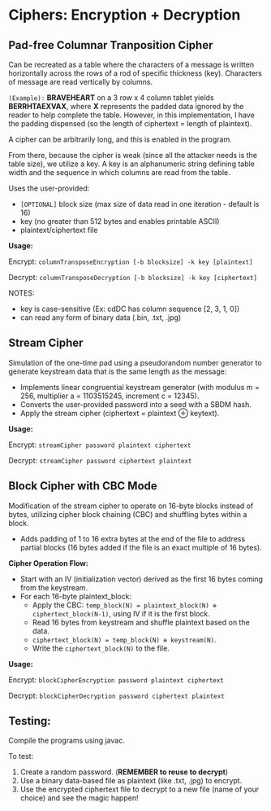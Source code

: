 # Ciphers: Encryption + Decryption

## Pad-free Columnar Tranposition Cipher
Can be recreated as a table where the characters of a message is written horizontally across the rows of a rod of specific thickness (key). Characters of message are read vertically by columns. 

`(Example):`
**BRAVEHEART** on a 3 row x 4 column tablet yields **BERRHTAEXVAX**, where **X** represents the padded data ignored by the reader to help complete the table. However, in this implementation, I have the padding dispensed (so the length of ciphertext = length of plaintext).

A cipher can be arbitrarily long, and this is enabled in the program.

From there, because the cipher is weak (since all the attacker needs is the table size), we utilize a key.
A key is an alphanumeric string defining table width and the sequence in which columns are read from the table.

Uses the user-provided:
- `[OPTIONAL]` block size (max size of data read in one iteration - default is 16)
- key (no greater than 512 bytes and enables printable ASCII)
- plaintext/ciphertext file

**Usage:**

Encrypt: `columnTransposeEncryption [-b blocksize] -k key [plaintext]`

Decrypt: `columnTransposeDecryption [-b blocksize] -k key [ciphertext]`

NOTES: 
- key is case-sensitive (Ex: cdDC has column sequence [2, 3, 1, 0])
- can read any form of binary data (.bin, .txt, .jpg)

## Stream Cipher
Simulation of the one-time pad using a pseudorandom number generator to generate keystream data that is the same length as the message:

- Implements linear congruential keystream generator (with modulus m = 256, multiplier a = 1103515245, increment c = 12345).
- Converts the user-provided password into a seed with a SBDM hash.
- Apply the stream cipher (ciphertext = plaintext ⊕ keytext).

**Usage:**

Encrypt: `streamCipher password plaintext ciphertext`

Decrypt: `streamCipher password ciphertext plaintext`

## Block Cipher with CBC Mode

Modification of the stream cipher to operate on 16-byte blocks instead of bytes, utilizing cipher block chaining (CBC) and shuffling bytes within a block. 
- Adds padding of 1 to 16 extra bytes at the end of the file to address partial blocks (16 bytes added if the file is an exact multiple of 16 bytes).

**Cipher Operation Flow:**

- Start with an IV (initialization vector) derived as the first 16 bytes coming from the keystream.
- For each 16-byte plaintext_block:
    - Apply the CBC: `temp_block(N) = plaintext_block(N) ⊕ ciphertext_block(N-1)`, using IV if it is the first block.
    - Read 16 bytes from keystream and shuffle plaintext based on the data.
    - `ciphertext_block(N) = temp_block(N) ⊕ keystream(N)`.
    - Write the `ciphertext_block(N)` to the file.

**Usage:**

Encrypt: `blockCipherEncryption password plaintext ciphertext`

Decrypt: `blockCipherDecryption password ciphertext plaintext`


## Testing:
Compile the programs using javac.

To test:
1. Create a random password. (**REMEMBER to reuse to decrypt**)
2. Use a binary data-based file as plaintext (like .txt, .jpg) to encrypt.
3. Use the encrypted ciphertext file to decrypt to a new file (name of your choice) and see the magic happen!
